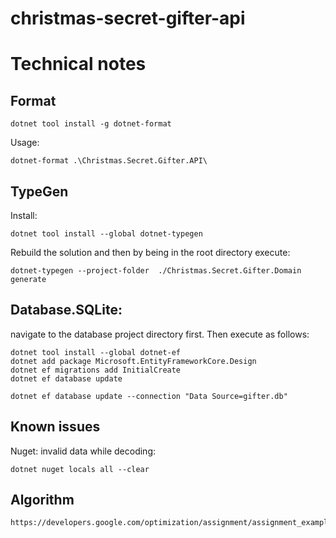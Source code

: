 # christmas-secret-gifter-api
# Technical notes
## Format
```
dotnet tool install -g dotnet-format
```
Usage:
```
dotnet-format .\Christmas.Secret.Gifter.API\
```

## TypeGen
Install: 
``` 
dotnet tool install --global dotnet-typegen
```
Rebuild the solution and then by being in the root directory execute:
```
dotnet-typegen --project-folder  ./Christmas.Secret.Gifter.Domain generate
```
## Database.SQLite:
navigate to the database project directory first.
Then execute as follows:
```
dotnet tool install --global dotnet-ef
dotnet add package Microsoft.EntityFrameworkCore.Design
dotnet ef migrations add InitialCreate
dotnet ef database update

dotnet ef database update --connection "Data Source=gifter.db"
```

## Known issues
Nuget: invalid data while decoding:
```
dotnet nuget locals all --clear
```

## Algorithm
```
https://developers.google.com/optimization/assignment/assignment_example
```
